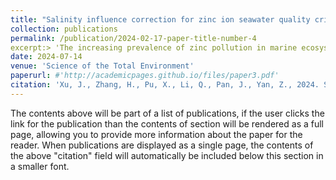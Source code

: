 ```yaml
---
title: "Salinity influence correction for zinc ion seawater quality criteria and ecological risk assessment in Chinese seas"
collection: publications
permalink: /publication/2024-02-17-paper-title-number-4
excerpt:> 'The increasing prevalence of zinc pollution in marine ecosystems, primarily from industrial sources, has become a global environmental concern. This study addresses zinc toxicity in Chinese coastal waters, emphasizing the importance of considering environmental factors like salinity and temperature in establishing water quality criteria (WQC). Data collected from various marine regions underwent meticulous analysis, incorporating salinity corrections to derive more precise criteria values. The short-term criteria for the Bohai Sea, Yellow Sea, East China Sea, and South China Sea were 94.0, 77.6, 84.2, and 118 μg/L under the salinity correction, respectively, and the long-term criteria was 4.10 μg/L. Ecological risk assessments employing diverse methodologies revealed varying levels of risk across sea areas, underscoring the nuanced nature of zinc pollution's impact on marine ecosystems. Greater acute and chronic risk of zinc ions observed in the Yellow Sea region. These findings underscore the imperative need for tailored management strategies to protect local marine life from the environmental threats posed by zinc.'
date: 2024-07-14
venue: 'Science of the Total Environment'
paperurl: #'http://academicpages.github.io/files/paper3.pdf'
citation: 'Xu, J., Zhang, H., Pu, X., Li, Q., Pan, J., Yan, Z., 2024. Salinity influence correction for zinc ion seawater quality criteria and ecological risk assessment in Chinese seas. Science of the Total Environment, 174835. 10.1016/j.scitotenv.2024.174835.'
---
```


The contents above will be part of a list of publications, if the user clicks the link for the publication than the contents of section will be rendered as a full page, allowing you to provide more information about the paper for the reader. When publications are displayed as a single page, the contents of the above "citation" field will automatically be included below this section in a smaller font.
